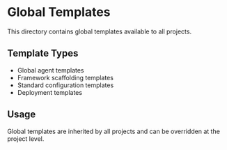 # Global Templates

This directory contains global templates available to all projects.

## Template Types
- Global agent templates
- Framework scaffolding templates
- Standard configuration templates
- Deployment templates

## Usage
Global templates are inherited by all projects and can be overridden at the project level.
